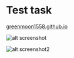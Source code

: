 # Test task

[greenmoon1558.github.io](https://github.com/greenmoon1558/greenmoon1558.github.io)

![alt screenshot](https://raw.githubusercontent.com/greenmoon1558/greenmoon.github.io/blob/master/2f475d6c-fe6a-4452-801e-65451cb454f9.png)

![alt screenshot2](https://raw.githubusercontent.com/greenmoon1558/greenmoon.github.io/blob/master/4f6642e1-1809-42bd-b810-5866f175c5a1.png)
